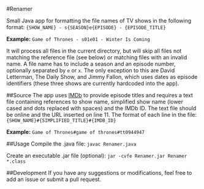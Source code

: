 #Renamer

Small Java app for formatting the file names of TV shows in the following format:
`{SHOW_NAME} - s{SEASON}e{EPISODE} - {EPISODE_TITLE}`

**Example:** `Game of Thrones - s01e01 - Winter Is Coming`

It will process all files in the current directory, but will skip all files not matching the reference file (see below) or matching files with an invalid name. A file name has to include a season and an episode number, optionally separated by `e` or `x`. The only exception to this are David Letterman, The Daily Show, and Jimmy Fallon, which uses dates as episode identifiers (these three shows are currently hardcoded into the app).

##Source
The app uses [IMDb](http://imdb.com/) to provide episode titles and requires a text file containing references to show name, simplified show name (lower cased and dots replaced with spaces) and the IMDb ID.
The text file should be online and the URL inserted on line 11. The format of each line in the file:
`{SHOW_NAME}#{SIMPLIFIED_TITLE}#{IMDB_ID}`

**Example:** `Game of Thrones#game of thrones#tt0944947`

##Usage
Compile the .java file:
`javac Renamer.java`

Create an executable .jar file (optional):
`jar -cvfe Renamer.jar Renamer *.class`

##Development
If you have any suggestions or modifications, feel free to add an issue or submit a pull request.